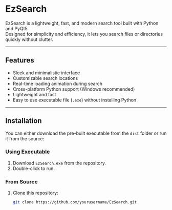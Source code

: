 # EzSearch

EzSearch is a lightweight, fast, and modern search tool built with Python and PyQt5.  
Designed for simplicity and efficiency, it lets you search files or directories quickly without clutter.

---

## Features

- Sleek and minimalistic interface
- Customizable search locations
- Real-time loading animation during search
- Cross-platform Python support (Windows recommended)
- Lightweight and fast
- Easy to use executable file (`.exe`) without installing Python

---

## Installation

You can either download the pre-built executable from the `dist` folder or run it from the source:

### Using Executable
1. Download `EzSearch.exe` from the repository.
2. Double-click to run.

### From Source
1. Clone this repository:
   ```bash
   git clone https://github.com/yourusername/EzSearch.git

